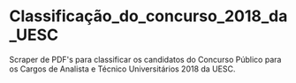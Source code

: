 # Classificação_do_concurso_2018_da_UESC 
Scraper de PDF's para classificar os candidatos do Concurso Público para os Cargos de Analista e Técnico Universitários 2018 da UESC.
